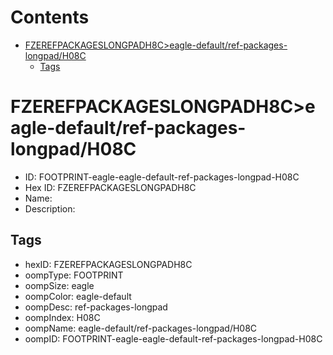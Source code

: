 



Contents
========

* [FZEREFPACKAGESLONGPADH8C>eagle-default/ref-packages-longpad/H08C](#fzerefpackageslongpadh8ceagle-defaultref-packages-longpadh08c)
	* [Tags](#tags)

# FZEREFPACKAGESLONGPADH8C>eagle-default/ref-packages-longpad/H08C

- ID: FOOTPRINT-eagle-eagle-default-ref-packages-longpad-H08C
- Hex ID: FZEREFPACKAGESLONGPADH8C
- Name: 
- Description: 

## Tags

- hexID: FZEREFPACKAGESLONGPADH8C
- oompType: FOOTPRINT
- oompSize: eagle
- oompColor: eagle-default
- oompDesc: ref-packages-longpad
- oompIndex: H08C
- oompName: eagle-default/ref-packages-longpad/H08C
- oompID: FOOTPRINT-eagle-eagle-default-ref-packages-longpad-H08C
